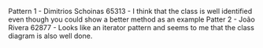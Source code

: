 Pattern 1 - Dimitrios Schoinas 65313 - I think that the class is well identified even though you could show a better method as an example
Patter 2 - João Rivera 62877 - Looks like an iterator pattern and seems to me that the class diagram is also well done.
